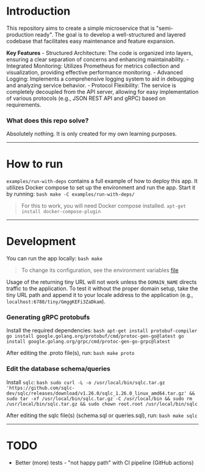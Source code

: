 # Introduction

This repository aims to create a simple microservice that is "semi-production ready". The goal is to develop a well-structured and layered codebase that facilitates easy maintenance and feature expansion.

**Key Features**
    - Structured Architecture: The code is organized into layers, ensuring a clear separation of concerns and enhancing maintainability.
    - Integrated Monitoring: Utilizes Prometheus for metrics collection and visualization, providing effective performance monitoring.
    - Advanced Logging: Implements a comprehensive logging system to aid in debugging and analyzing service behavior.
    - Protocol Flexibility: The service is completely decoupled from the API server, allowing for easy implementation of various protocols (e.g., JSON REST API and gRPC) based on requirements.

### What does this repo solve?
Absolutely nothing. It is only created for my own learning purposes.

---
# How to run
`examples/run-with-deps` contains a full example of how to deploy this app. It utilizes Docker compose to set up the environment and run the app. Start it by running:
    ```bash
    make -C examples/run-with-deps/
    ```

> For this to work, you will need Docker compose installed. `apt-get install docker-compose-plugin`

---
# Development
You can run the app locally:
    ```bash
    make
    ```

> To change its configuration, see the environment variables [file](./ENVIRONMENT.md)

Usage of the returning tiny URL will not work unless the `DOMAIN_NAME` directs traffic to the application. To test it without the proper domain setup, take the tiny URL path and append it to your locale address to the application (e.g., `localhost:6788/tiny/GmggKEFi3ZaDkam`).

### Generating gRPC protobufs
Install the required dependencies:
    ```bash
    apt-get install protobuf-compiler
    go install google.golang.org/protobuf/cmd/protoc-gen-go@latest
    go install google.golang.org/grpc/cmd/protoc-gen-go-grpc@latest
    ```

After editing the .proto file(s), run:
    ```bash
    make proto
    ```

### Edit the database schema/queries
Install `sqlc`:
    ```bash
    sudo curl -L -o /usr/local/bin/sqlc.tar.gz 'https://github.com/sqlc-dev/sqlc/releases/download/v1.26.0/sqlc_1.26.0_linux_amd64.tar.gz' && sudo tar -xf /usr/local/bin/sqlc.tar.gz -C /usr/local/bin && sudo rm /usr/local/bin/sqlc.tar.gz && sudo chown root.root /usr/local/bin/sqlc
    ```

After editing the sqlc file(s) (schema.sql or queries.sql), run:
    ```bash
    make sqlc
    ```

---
# TODO
- Better (more) tests - "not happy path" with CI pipeline (GitHub actions)
